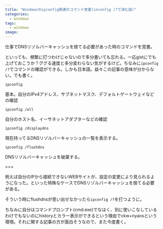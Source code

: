 ```yaml
---
title: "Windowsのipconfig関連のコマンド覚書(inconfig /?で済む話)"
categories:
  - windows
tags:
  - windows
image:
---
```

仕事でDNSリゾルバーキャッシュを捨てる必要があった時のコマンドを覚書。

<!--more-->

といっても、頻繁に打つわけじゃないので多分書いても忘れる。一応gistにでも上げておこうか？ググる速度と多分変わらない気がするけど。ちなみに`ipconfig /?`でコマンドの確認ができる。しかも日本語。益々この記事の意味が分からない。でも書く。

`ipconfig`

基本。自分のIPv4アドレス、サブネットマスク、デフォルトゲートウェイなどの確認

`ipconfig /all`

自分のホスト名、イーサネットアダプターなどの確認

`ipconfig /displaydns`

現在持ってるDNSリゾルバーキャッシュの一覧を表示する。

`ipconfig /flushdns`

DNSリゾルバーキャッシュを破棄する。

===

例えば自分のIPから接続できないWEBサイトが、設定の変更により見られるようになった。といった特殊なケースでDNSリゾルバーキャッシュを捨てる必要がある。

そういう時にflushdnsが思い出せなかったら`ipconfig /?`を打つように。

ちなみに自分はコマンドプロンプト(cmd.exe)でなはく、別に使いこなしているわけでもないのにhistoryとカラー表示ができるという理由でckw+nyaosという環境。それに関する記事の方が面白そうなので、また今度書く。
